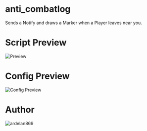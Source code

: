 # anti_combatlog
Sends a Notify and draws a Marker when a Player leaves near you.

# Script Preview
![Preview](https://github.com/ardelan869/anti_combatlog/assets/101870550/5560467c-7f81-4d77-a42d-9d093930c746)

# Config Preview
![Config Preview](https://github.com/ardelan869/anti_combatlog/assets/101870550/e33b7f15-41db-447b-9f07-b2564003ebd2)

# Author
![ardelan869](https://github.com/ardelan869)
